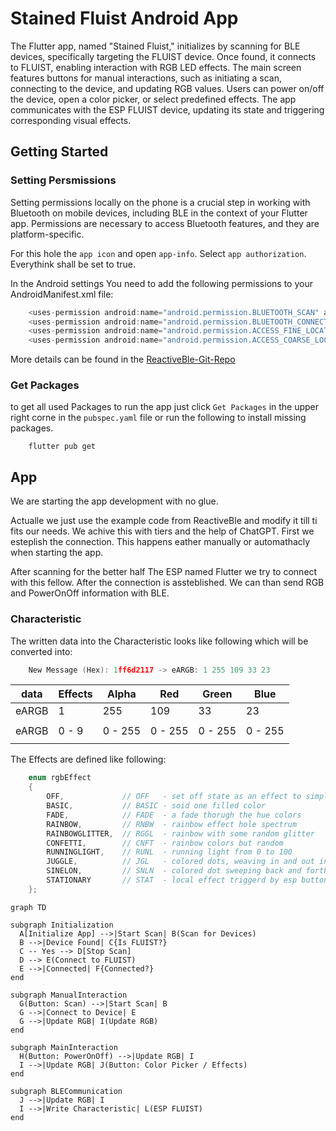 # Stained Fluist Android App

The Flutter app, named "Stained Fluist," initializes by scanning for BLE devices, specifically targeting the FLUIST device. Once found, it connects to FLUIST, enabling interaction with RGB LED effects. The main screen features buttons for manual interactions, such as initiating a scan, connecting to the device, and updating RGB values. Users can power on/off the device, open a color picker, or select predefined effects. The app communicates with the ESP FLUIST device, updating its state and triggering corresponding visual effects.

## Getting Started

### Setting Persmissions

Setting permissions locally on the phone is a crucial step in working with Bluetooth on mobile devices, including BLE in the context of your Flutter app. Permissions are necessary to access Bluetooth features, and they are platform-specific.

For this hole the `app icon` and open `app-info`. Select `app authorization`. Everythink shall be set to true.

In the Android settings You need to add the following permissions to your AndroidManifest.xml file:

```dart
    <uses-permission android:name="android.permission.BLUETOOTH_SCAN" android:usesPermissionFlags="neverForLocation" />
    <uses-permission android:name="android.permission.BLUETOOTH_CONNECT" />
    <uses-permission android:name="android.permission.ACCESS_FINE_LOCATION" android:maxSdkVersion="30" />
    <uses-permission android:name="android.permission.ACCESS_COARSE_LOCATION" android:maxSdkVersion="30" />
```

More details can be found in the [ReactiveBle-Git-Repo](https://github.com/PhilipsHue/flutter_reactive_ble)

### Get Packages

to get all used Packages to run the app just click `Get Packages` in the upper right corne in the `pubspec.yaml` file or run the following to install missing packages.

```terminal
    flutter pub get
```

## App

We are starting the app development with no glue.

Actualle we just use the example code from ReactiveBle and modify it till ti fits our needs. We achive this with tiers and the help of ChatGPT.
First we esteplish the connection. This happens eather manually or automathacly when starting the app.

After scanning for the better half The ESP named Flutter we try to connect with this fellow. After the connection is assteblished. We can than send RGB and PowerOnOff information with BLE.

### Characteristic

The written data into the Characteristic looks like following which will be converted into:

```c
    New Message (Hex): 1ff6d2117 -> eARGB: 1 255 109 33 23
```

| data  | Effects | Alpha   | Red     | Green   | Blue    |
| ----- | ------- | ------- | ------- | ------- | ------- |
| eARGB | 1       | 255     | 109     | 33      | 23      |
|       |         |         |         |         |         |
| eARGB | 0 - 9   | 0 - 255 | 0 - 255 | 0 - 255 | 0 - 255 |
|       |         |         |         |         |         |

The Effects are defined like following:

```c
    enum rgbEffect
    {
        OFF,             // OFF   - set off state as an effect to simplify
        BASIC,           // BASIC - soid one filled color
        FADE,            // FADE  - a fade thorugh the hue colors
        RAINBOW,         // RNBW  - rainbow effect hole spectrum
        RAINBOWGLITTER,  // RGGL  - rainbow with some random glitter 
        CONFETTI,        // CNFT  - rainbow colors but random
        RUNNINGLIGHT,    // RUNL  - running light from 0 to 100
        JUGGLE,          // JGL   - colored dots, weaving in and out in sync
        SINELON,         // SNLN  - colored dot sweeping back and forth
        STATIONARY       // STAT  - local effect triggerd by esp button
    };
```

```mermaid
graph TD

subgraph Initialization
  A[Initialize App] -->|Start Scan| B(Scan for Devices)
  B -->|Device Found| C{Is FLUIST?}
  C -- Yes --> D[Stop Scan]
  D --> E(Connect to FLUIST)
  E -->|Connected| F{Connected?}
end

subgraph ManualInteraction
  G(Button: Scan) -->|Start Scan| B
  G -->|Connect to Device| E
  G -->|Update RGB| I(Update RGB)
end

subgraph MainInteraction
  H(Button: PowerOnOff) -->|Update RGB| I
  I -->|Update RGB| J(Button: Color Picker / Effects)
end

subgraph BLECommunication
  J -->|Update RGB| I
  I -->|Write Characteristic| L(ESP FLUIST)
end

```

